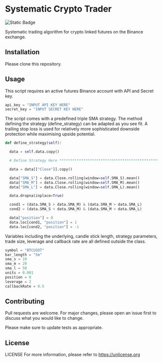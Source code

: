 # Systematic Crypto Trader

![Static Badge](https://img.shields.io/badge/Python-3.10-blue)

Systematic trading algorithm for crypto linked futures on the Binance exchange.

## Installation

Please clone this repository.

## Usage

This script requires an active futures Binance account with API and Secret key.

```python
api_key = "INPUT API KEY HERE"
secret_key = "INPUT SECRET KEY HERE"
```

The script comes with a predefined triple SMA strategy. The method defining the strategy (define_strategy) can be adapted as you see fit. A trailing stop loss is used for relatively more sophisticated downside protection while maximising upside potential.

```python
def define_strategy(self):

  data = self.data.copy()

  # Define Strategy Here **************************************************

  data = data[["Close"]].copy()

  data["SMA_S"] = data.Close.rolling(window=self.SMA_S).mean()
  data["SMA_M"] = data.Close.rolling(window=self.SMA_M).mean()
  data["SMA_L"] = data.Close.rolling(window=self.SMA_L).mean()

  data.dropna(inplace=True)

  cond1 = (data.SMA_S > data.SMA_M) & (data.SMA_M > data.SMA_L)
  cond2 = (data.SMA_S < data.SMA_M) & (data.SMA_M < data.SMA_L)

  data["position"] = 0
  data.loc[cond1, "position"] = 1
  data.loc[cond2, "position"] = -1
```

Variables including the underlying, candle stick length, strategy parameters, trade size, leverage and callback rate are all defined outside the class.

```python
symbol = "BTCUSDT"
bar_length = "5m"
sma_s = 10
sma_m = 20
sma_l = 50
units = 0.001
position = 0
leverage = 2
callbackRate = 0.5
```

## Contributing

Pull requests are welcome. For major changes, please open an issue first to discuss what you would like to change.

Please make sure to update tests as appropriate.

## License

LICENSE
For more information, please refer to <https://unlicense.org>
